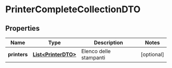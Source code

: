 
# PrinterCompleteCollectionDTO

## Properties
Name | Type | Description | Notes
------------ | ------------- | ------------- | -------------
**printers** | [**List&lt;PrinterDTO&gt;**](PrinterDTO.md) | Elenco delle stampanti |  [optional]



